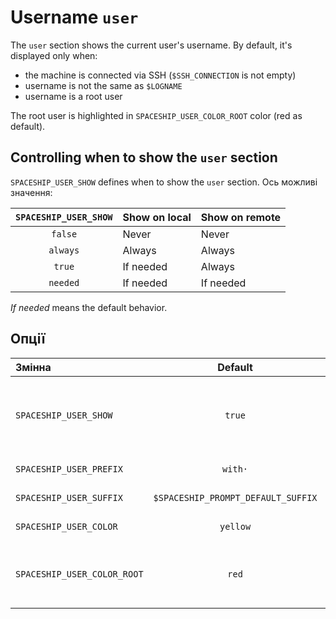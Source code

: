 # Username `user`

The `user` section shows the current user's username. By default, it's displayed only when:

* the machine is connected via SSH (`$SSH_CONNECTION` is not empty)
* username is not the same as `$LOGNAME`
* username is a root user

The root user is highlighted in `SPACESHIP_USER_COLOR_ROOT` color (red as default).

## Controlling when to show the `user` section

`SPACESHIP_USER_SHOW` defines when to show the `user` section. Ось можливі значення:

| `SPACESHIP_USER_SHOW` | Show on local | Show on remote |
|:---------------------:|:------------- |:-------------- |
|        `false`        | Never         | Never          |
|       `always`        | Always        | Always         |
|        `true`         | If needed     | Always         |
|       `needed`        | If needed     | If needed      |

*If needed* means the default behavior.

## Опції

| Змінна                      |              Default               | Meaning                                              |
|:--------------------------- |:----------------------------------:| ---------------------------------------------------- |
| `SPACESHIP_USER_SHOW`       |               `true`               | Show section (`true`, `false`, `always` or `needed`) |
| `SPACESHIP_USER_PREFIX`     |              `with·`               | Section's prefix                                     |
| `SPACESHIP_USER_SUFFIX`     | `$SPACESHIP_PROMPT_DEFAULT_SUFFIX` | Суфікс секції                                        |
| `SPACESHIP_USER_COLOR`      |              `yellow`              | Колір секції                                         |
| `SPACESHIP_USER_COLOR_ROOT` |               `red`                | Section's color when user is root                    |



